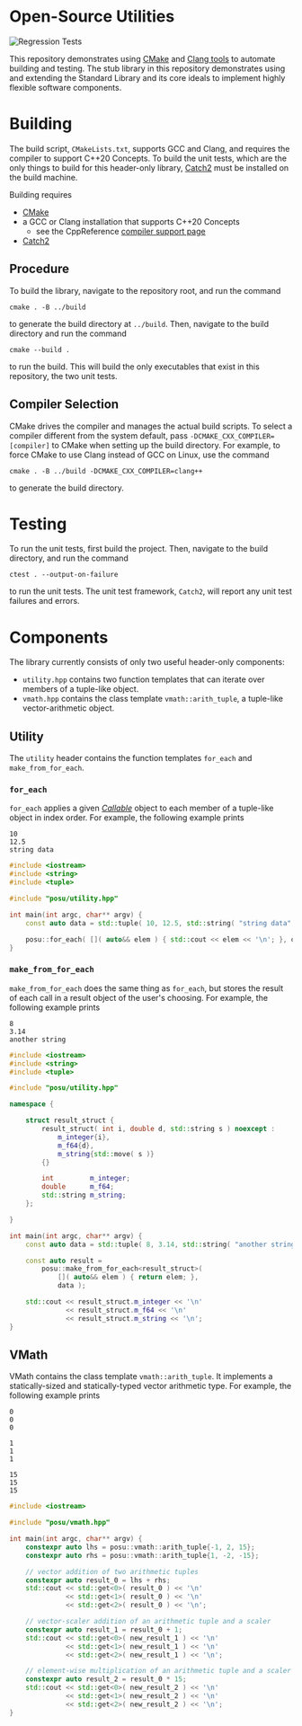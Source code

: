 # Open-Source Utilities

![Regression Tests](https://github.com/zhu48/posu/workflows/CMake/badge.svg)

This repository demonstrates using [CMake](https://cmake.org/) and
[Clang tools](https://clang.llvm.org/docs/ClangTools.html) to automate building
and testing. The stub library in this repository demonstrates using and
extending the Standard Library and its core ideals to implement highly flexible
software components.

# Building

The build script, `CMakeLists.txt`, supports GCC and Clang, and requires the
compiler to support C++20 Concepts. To build the unit tests, which are the only
things to build for this header-only library,
[Catch2](https://github.com/catchorg/Catch2) must be installed on the build
machine.

Building requires

- [CMake](https://cmake.org/)
- a GCC or Clang installation that supports C++20 Concepts
    - see the CppReference
      [compiler support page](https://en.cppreference.com/w/cpp/compiler_support)
- [Catch2](https://github.com/catchorg/Catch2)

## Procedure

To build the library, navigate to the repository root, and run the command

    cmake . -B ../build

to generate the build directory at `../build`. Then, navigate to the build
directory and run the command

    cmake --build .

to run the build. This will build the only executables that exist in this
repository, the two unit tests.

## Compiler Selection

CMake drives the compiler and manages the actual build scripts. To select a
compiler different from the system default, pass
`-DCMAKE_CXX_COMPILER=[compiler]` to CMake when setting up the build directory.
For example, to force CMake to use Clang instead of GCC on Linux, use the
command

    cmake . -B ../build -DCMAKE_CXX_COMPILER=clang++

to generate the build directory.

# Testing

To run the unit tests, first build the project. Then, navigate to the build
directory, and run the command

    ctest . --output-on-failure

to run the unit tests. The unit test framework, `Catch2`, will report any unit
test failures and errors.

# Components

The library currently consists of only two useful header-only components:

- `utility.hpp` contains two function templates that can iterate over members
  of a tuple-like object.
- `vmath.hpp` contains the class template `vmath::arith_tuple`, a tuple-like
  vector-arithmetic object.

## Utility

The `utility` header contains the function templates `for_each` and
`make_from_for_each`.

### `for_each`

`for_each` applies a given
[*Callable*](https://en.cppreference.com/w/cpp/named_req/Callable) object to
each member of a tuple-like object in index order. For example, the following
example prints

    10
    12.5
    string data

```c++
#include <iostream>
#include <string>
#include <tuple>

#include "posu/utility.hpp"

int main(int argc, char** argv) {
    const auto data = std::tuple( 10, 12.5, std::string( "string data" ) );

    posu::for_each( []( auto&& elem ) { std::cout << elem << '\n'; }, data );
}
```

### `make_from_for_each`

`make_from_for_each` does the same thing as `for_each`, but stores the result of
each call in a result object of the user's choosing. For example, the following
example prints

    8
    3.14
    another string

```c++
#include <iostream>
#include <string>
#include <tuple>

#include "posu/utility.hpp"

namespace {

    struct result_struct {
        result_struct( int i, double d, std::string s ) noexcept :
            m_integer{i},
            m_f64{d},
            m_string{std::move( s )}
        {}

        int         m_integer;
        double      m_f64;
        std::string m_string;
    };

}

int main(int argc, char** argv) {
    const auto data = std::tuple( 8, 3.14, std::string( "another string" ) );

    const auto result =
        posu::make_from_for_each<result_struct>(
            []( auto&& elem ) { return elem; },
            data );

    std::cout << result_struct.m_integer << '\n'
              << result_struct.m_f64 << '\n'
              << result_struct.m_string << '\n';
}
```

## VMath

VMath contains the class template `vmath::arith_tuple`. It implements a
statically-sized and statically-typed vector arithmetic type. For example,
the following example prints

    0
    0
    0

    1
    1
    1

    15
    15
    15

```c++
#include <iostream>

#include "posu/vmath.hpp"

int main(int argc, char** argv) {
    constexpr auto lhs = posu::vmath::arith_tuple{-1, 2, 15};
    constexpr auto rhs = posu::vmath::arith_tuple{1, -2, -15};

    // vector addition of two arithmetic tuples
    constexpr auto result_0 = lhs + rhs;
    std::cout << std::get<0>( result_0 ) << '\n'
              << std::get<1>( result_0 ) << '\n'
              << std::get<2>( result_0 ) << '\n';

    // vector-scaler addition of an arithmetic tuple and a scaler
    constexpr auto result_1 = result_0 + 1;
    std::cout << std::get<0>( new_result_1 ) << '\n'
              << std::get<1>( new_result_1 ) << '\n'
              << std::get<2>( new_result_1 ) << '\n';

    // element-wise multiplication of an arithmetic tuple and a scaler
    constexpr auto result_2 = result_0 * 15;
    std::cout << std::get<0>( new_result_2 ) << '\n'
              << std::get<1>( new_result_2 ) << '\n'
              << std::get<2>( new_result_2 ) << '\n';
}
```
